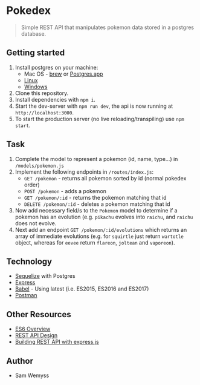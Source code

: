# Pokedex

> Simple REST API that manipulates pokemon data stored in a postgres database.


## Getting started

1. Install postgres on your machine:
    - Mac OS - [brew](https://launchschool.com/blog/how-to-install-postgresql-on-a-mac) or [Postgres.app](http://postgresapp.com)
    - [Linux](https://www.digitalocean.com/community/tutorials/how-to-install-and-use-postgresql-on-ubuntu-14-04)
    - [Windows](https://www.postgresql.org/download/windows)
2. Clone this repository.
3. Install dependencies with `npm i`.
4. Start the dev-server with `npm run dev`, the api is now running at `http://localhost:3000`.
5. To start the production server (no live reloading/transpiling) use `npm start`.


## Task

1. Complete the model to represent a pokemon (id, name, type...) in `/models/pokemon.js`
2. Implement the following endpoints in `/routes/index.js`:
    - `GET /pokemon` - returns all pokemon sorted by id (normal pokedex order)
    - `POST /pokemon` - adds a pokemon
    - `GET /pokemon/:id` - returns the pokemon matching that id
    - `DELETE /pokemon/:id` - deletes a pokemon matching that id
3. Now add necessary field/s to the `Pokemon` model to determine if a pokemon has an evolution (e.g. `pikachu` evolves into `raichu`, and `raichu` does not evolve.
4. Next add an endpoint `GET /pokemon/:id/evolutions` which returns an array of immediate evolutions (e.g. for `squirtle` just return `wartotle` object, whereas for `eevee` return `flareon`, `joltean` and `vaporeon`).


## Technology

- [Sequelize](http://docs.sequelizejs.com/en/v3) with Postgres
- [Express](https://expressjs.com)
- [Babel](https://babeljs.io) - Using latest (i.e. ES2015, ES2016 and ES2017)
- [Postman](https://chrome.google.com/webstore/detail/postman/fhbjgbiflinjbdggehcddcbncdddomop?hl=en)


## Other Resources

- [ES6 Overview](https://webapplog.com/es6)
- [REST API Design](https://scotch.io/bar-talk/designing-a-restful-web-api)
- [Building REST API with express.js](https://scotch.io/tutorials/build-a-restful-api-using-node-and-express-4)


## Author

- Sam Wemyss

